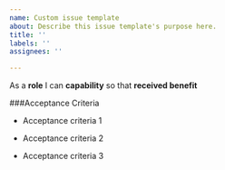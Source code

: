 ```yaml
---
name: Custom issue template
about: Describe this issue template's purpose here.
title: ''
labels: ''
assignees: ''

---
```


As a **role** I can **capability** so that **received benefit**

###Acceptance Criteria

- Acceptance criteria 1

- Acceptance criteria 2

- Acceptance criteria 3
